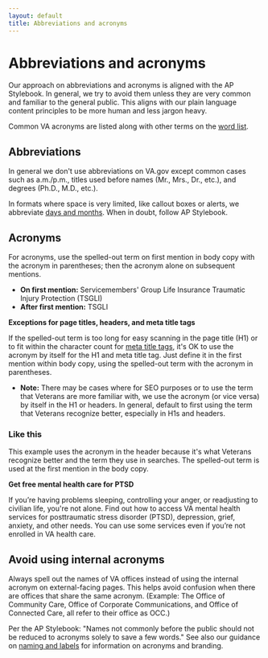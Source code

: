```yaml
---
layout: default
title: Abbreviations and acronyms
---
```


# Abbreviations and acronyms 

Our approach on abbreviations and acronyms is aligned with the AP Stylebook. In general, we try to avoid them unless they are very common and familiar to the general public. This aligns with our plain language content principles to be more human and less jargon heavy. 

Common VA acronyms are listed along with other terms on the [word list](https://design.va.gov/content-style-guide/word-list). 

## Abbreviations

In general we don't use abbreviations on VA.gov except common cases such as a.m./p.m., titles used before names (Mr., Mrs., Dr., etc.), and degrees (Ph.D., M.D., etc.). 

In formats where space is very limited, like callout boxes or alerts, we abbreviate [days and months](https://design.va.gov/content-style-guide/dates-and-numbers). When in doubt, follow AP Stylebook.

## Acronyms

For acronyms, use the spelled-out term on first mention in body copy with the acronym in parentheses; then the acronym alone on subsequent mentions. 

- **On first mention:** Servicemembers' Group Life Insurance Traumatic Injury Protection (TSGLI)
- **After first mention:** TSGLI 

__Exceptions for page titles, headers, and meta title tags__

If the spelled-out term is too long for easy scanning in the page title (H1) or to fit within the character count for [meta title tags](https://design.va.gov/content-style-guide/seo), it's OK to use the acronym by itself for the H1 and meta title tag. Just define it in the first mention within body copy, using the spelled-out term with the acronym in parentheses. 

- **Note:** There may be cases where for SEO purposes or to use the term that Veterans are more familiar with, we use the acronym (or vice versa) by itself in the H1 or headers. In general, default to first using the term that Veterans recognize better, especially in H1s and headers. 


<div class="do-dont">
<div class="do-dont__do">
<h3 class="do-dont__heading">Like this</h3>
<div class="do-dont__content" markdown="1"> 

This example uses the acronym in the header because it's what Veterans recognize better and the term they use in searches. The spelled-out term is used at the first mention in the body copy.

__Get free mental health care for PTSD__

If you’re having problems sleeping, controlling your anger, or readjusting to civilian life, you're not alone. Find out how to access VA mental health services for posttraumatic stress disorder (PTSD), depression, grief, anxiety, and other needs. You can use some services even if you’re not enrolled in VA health care.

</div>
</div>
</div>



## Avoid using internal acronyms

Always spell out the names of VA offices instead of using the internal acronym on external-facing pages. This helps avoid confusion when there are offices that share the same acronym. (Example: The Office of Community Care, Office of Corporate Communications, and Office of Connected Care, all refer to their office as OCC.) 

Per the AP Stylebook: "Names not commonly before the public should not be reduced to acronyms solely to save a few words." See also our guidance on [naming and labels](https://design.va.gov/content-style-guide/naming-and-labels#dont-create-acronyms-to-use-like-a-brand-name) for information on acronyms and branding.

